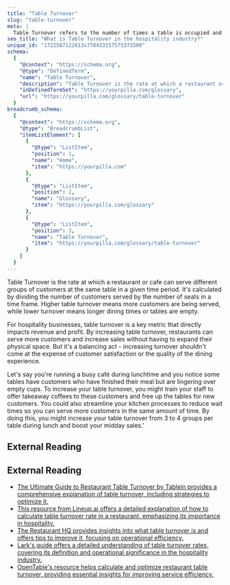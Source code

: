 ```yaml
---
title: "Table Turnover"
slug: "table-turnover"
meta: |
  Table Turnover refers to the number of times a table is occupied and vacated during a service period. High turnover boosts revenue and efficiency.
seo_title: "What is Table Turnover in the hospitality industry?"
unique_id: "1722587122013x778433157575371500"
schema:
  {
    "@context": "https://schema.org",
    "@type": "DefinedTerm",
    "name": "Table Turnover",
    "description": "Table Turnover is the rate at which a restaurant or cafe can serve different groups of customers at the same table in a given time period. It is calculated by dividing the number of customers served by the number of seats in a specified timeframe.",
    "inDefinedTermSet": "https://yourpilla.com/glossary",
    "url": "https://yourpilla.com/glossary/table-turnover"
  }
breadcrumb_schema:
  {
    "@context": "https://schema.org",
    "@type": "BreadcrumbList",
    "itemListElement": [
      {
        "@type": "ListItem",
        "position": 1,
        "name": "Home",
        "item": "https://yourpilla.com"
      },
      {
        "@type": "ListItem",
        "position": 2,
        "name": "Glossary",
        "item": "https://yourpilla.com/glossary"
      },
      {
        "@type": "ListItem",
        "position": 3,
        "name": "Table Turnover",
        "item": "https://yourpilla.com/glossary/table-turnover"
      }
    ]
  }
---
```


Table Turnover is the rate at which a restaurant or cafe can serve different groups of customers at the same table in a given time period. It's calculated by dividing the number of customers served by the number of seats in a time frame. Higher table turnover means more customers are being served, while lower turnover means longer dining times or tables are empty.

For hospitality businesses, table turnover is a key metric that directly impacts revenue and profit. By increasing table turnover, restaurants can serve more customers and increase sales without having to expand their physical space. But it's a balancing act - increasing turnover shouldn't come at the expense of customer satisfaction or the quality of the dining experience.

Let's say you're running a busy café during lunchtime and you notice some tables have customers who have finished their meal but are lingering over empty cups. To increase your table turnover, you might train your staff to offer takeaway coffees to these customers and free up the tables for new customers. You could also streamline your kitchen processes to reduce wait times so you can serve more customers in the same amount of time. By doing this, you might increase your table turnover from 3 to 4 groups per table during lunch and boost your midday sales.'

## External Reading



## External Reading

*   [The Ultimate Guide to Restaurant Table Turnover by Tablein provides a comprehensive explanation of table turnover, including strategies to optimize it.](https://www.tablein.com/blog/table-turnover-guide)
*   [This resource from Lineup.ai offers a detailed explanation of how to calculate table turnover rate in a restaurant, emphasizing its importance in hospitality.](https://lineup.ai/blog/calculate-table-turnover-rate-restaurant/)
*   [The Restaurant HQ provides insights into what table turnover is and offers tips to improve it, focusing on operational efficiency.](https://www.therestauranthq.com/operations/table-turnover/)
*   [Lark's guide offers a detailed understanding of table turnover rates, covering its definition and operational significance in the hospitality industry.](https://www.larksuite.com/en_us/topics/food-and-beverage-glossary/table-turnover-rate)
*   [OpenTable's resource helps calculate and optimize restaurant table turnover, providing essential insights for improving service efficiency.](https://www.opentable.ie/restaurant-solutions/resources/restaurant-table-turnover/)
